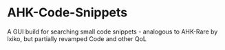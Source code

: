 # AHK-Code-Snippets
 A GUI build for searching small code snippets - analogous to AHK-Rare by lxiko, but partially revamped Code and other QoL
